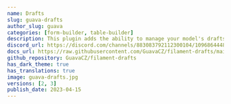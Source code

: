```yaml
---
name: Drafts
slug: guava-drafts
author_slug: guava
categories: [form-builder, table-builder]
description: This plugin adds the ability to manage your model's drafts and revisions in your filament resources.
discord_url: https://discord.com/channels/883083792112300104/1096864448880316587
docs_url: https://raw.githubusercontent.com/GuavaCZ/filament-drafts/main/README.md
github_repository: GuavaCZ/filament-drafts
has_dark_theme: true
has_translations: true
image: guava-drafts.jpg
versions: [2, 3]
publish_date: 2023-04-15
---
```

